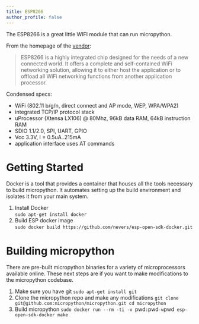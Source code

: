 ```yaml
---
title: ESP8266
author_profile: false
---
```


The ESP8266 is a great little WIFI module that can run micropython.

From the homepage of the [vendor](https://espressif.com/en/products/esp8266/):

> ESP8266 is a highly integrated chip designed for the needs of a new connected world. It offers a complete and self-contained WiFi networking solution, allowing it to either host the application or to offload all WiFi networking functions from another application processor.

Condensed specs:

* WiFi (802.11 b/g/n, direct connect and AP mode, WEP, WPA/WPA2)
* integrated TCP/IP protocol stack
* uProcessor (Xtensa LX106) @ 80Mhz, 96kB data RAM, 64kB instruction RAM
* SDIO 1.1/2.0, SPI, UART, GPIO
* Vcc 3.3V, I = 0.5uA..215mA
* application interface uses AT commands

# Getting Started

Docker is a tool that provides a container that houses all the tools necessary to build micropython. It automates setting up the build environment and isolates it from your main system.

1. Install Docker  
  `sudo apt-get install docker`
2. Build ESP docker image  
  `sudo docker build https://github.com/nevers/esp-open-sdk-docker.git`

# Building micropython

There are pre-built micropython binaries for a variety of microprocessors available online. These next steps are if you want to make modifications to the micropython codebase.
1. Make sure you have git
  `sudo apt-get install git`
2. Clone the micropython repo and make any modifications
  `git clone git@github.com:micropython/micropython.git
   cd micropython`
3. Build micropython
  `sudo docker run --rm -ti -v `pwd`:`pwd` -w `pwd` esp-open-sdk-docker make`
  
  

